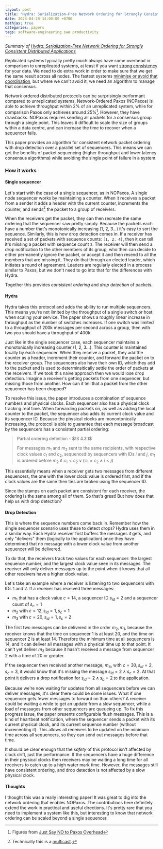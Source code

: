 ```yaml
---
layout: post
title: "Hydra: Serialization-Free Network Ordering for Strongly Consistent Distributed Applications"
date: 2024-04-28 14:00:00 +0700
mathjax: true
categories: papers
tags: software-engineering swe productivity
---
```


_Summary of [Hydra: Serialization-Free Network Ordering for Strongly Consistent Distributed Applications](https://www.usenix.org/conference/nsdi23/presentation/choi)_

Replicated systems typically pretty much always have some overhead in comparison to unreplicated systems, at least if you want [strong consistency](https://dl.acm.org/doi/10.1145/2500500) for your data. We need to do extra work in order to make sure that we get the same result across all nodes. The fastest systems [minimise or avoid that coordination](https://blog.benjscho.dev/papers/2024/03/11/keeping-calm.html), but where we can't avoid it, we need an algorithm to manage that consensus. 

<!--more-->

Network ordered distributed protocols can be surprisingly performant compared to unreplicated systems. Network-Ordered Paxos (NOPaxos) is able to achieve throughput within 2% of an unreplicated system, while for comparison Paxos only achieves around 25%[^1]. However, they have drawbacks. NOPaxos requires sending all packets for a consensus group through a single point. This leaves it difficult to scale the size of groups within a data centre, and can increase the time to recover when a sequencer fails.

This paper provides an algorithm for consistent network packet ordering with drop detection over a parallel set of sequencers. This means we can get the benefits of packet sequencing (higher throughput and lower latency consensus algorithms) while avoiding the single point of failure in a system.

### How it works 
#### Single sequencer

Let's start with the case of a single sequencer, as in NOPaxos. A single node sequencer works by maintaining a counter. When it receives a packet from a sender it adds a header with the current counter, increments the counter, and sends[^2] the packet to a group of receivers. 

When the receivers get the packet, they can then recreate the same ordering that the sequencer saw pretty simply. Because the packets each have a number that's monotonically increasing (1, 2, 3...) it's easy to sort the sequence. Similarly, this is how drop detection comes in. If a receiver has received a set of packets with sequence counts: `[1, 2, 4]`, then it can tell it's missing a packet with sequence count `3`. The receiver will then send a drop notification to the other members of its group, who then can decide to either permanently ignore the packet, or accept it and then resend to all the members that are missing it. They do that through an elected leader, which initiates a round of agreement. Leaders are regularly elected in a process similar to Paxos, but we don't need to go into that for the differences with Hydra.

Together this provides _consistent ordering_ and _drop detection_ of packets.

#### Hydra
Hydra takes this protocol and adds the ability to run multiple sequencers. This means you're not limited by the throughput of a single switch or host when scaling your service. The paper shows a roughly linear increase in throughput as the number of switches increases. If one switch was limited to a throughput of 200k messages per second across a group, then with two you should have a throughput of 400k.

Just like in the single sequencer case, each sequencer maintains a monotonically increasing counter (1, 2, 3...). This counter is maintained locally by each sequencer. When they receive a packet, they add the counter as a header, increment their counter, and forward the packet on to the receiver group. The sequencers also have their own ID, which they add to the packet and is used to determinsitically settle the order of packets at the receivers. If we took this naive approach then we would lose drop detection. Imagine a receiver's getting packets from one sequencer, but missing those from another. How can it tell that a packet from the other sequencer has been dropped?

To resolve this issue, the paper introduces a combination of sequence numbers and physical clocks. Each sequencer also has a physical clock tracking real time. When forwarding packets on, as well as adding the local counter to the packet, the sequencer also adds its current clock value and its sequencer ID. Because the physical clocks are monontonically increasing, the protocol is able to guarantee that each message broadcast by the sequencers has a consistent partial ordering:

> Partial ordering definition - $\S 4.3.1$
> 
> For messages $m_1$ and $m_2$ sent to the same recipients, with respective clock values $c_1$ and $c_2$, sequenced by sequencers with IDs $i$ and $j$, $m_1$ is ordered before $m_2$ if $c_1 < c_2 \vee (c_1 = c_2 \wedge i < j)$

This essentially means when a receiver gets two messages from different sequencers, the one with the lower clock value is ordered first, and if the clock values are the same then ties are broken using the sequencer ID. 

Since the stamps on each packet are consistent for each receiver, the ordering is the same among all of them. So that's great! But how does that help us with drop detection? 

#### Drop Detection

This is where the sequence numbers come back in. Remember how the single sequencer scenario uses these to detect drops? Hydra uses them in a similar way. Each Hydra receiver first buffers the messages it gets, and only "delivers" them (logically to the application) once they have determined that no message with a lower clock value from another sequencer will be delivered.

To do that, the receivers track two values for each sequencer: the largest sequence number, and the largest clock value seen in its messages. The receiver will only deliver messages up to the point when it knows that all other receivers have a higher clock value. 

Let's take an example where a receiver is listening to two sequencers with IDs $1$ and $2$. If a receiver has received three messages:
- $m_1$ that has a clock value $c = 14$, a sequencer ID $s_{id} = 2$ and a sequencer count of $s_c = 1$
- $m_2$ with $c = 12, s_{id} = 1, s_c = 1$ 
- $m_3$ with $c = 20, s_{id} = 1, s_c = 2$ 

The first two messages can be delivered in the order $m_2, m_1$, because the receiver knows that the time on sequencer 1 is at least 20, and the time on sequencer 2 is at least 14. Therefore the minimum time at all sequencers is 14, and it can deliver all messages with a physical time up to that point. It can't yet deliver $m_3$ because it hasn't received a message from sequencer 2 with a time of 20 or greater. 

If the sequencer then received another message, $m_4$, with $c = 30, s_{id} = 2, s_c = 3$, it would know that it's missing the message $s_{id} = 2 \wedge s_c = 2$. At that point it delivers a drop notification for $s_{id} = 2 \wedge s_c = 2$ to the application.

Because we're now waiting for updates from all sequencers before we can deliver messages, it's clear there could be some issues. What if one sequencer gets fewer messages to forward on than others? A receiver could be waiting a while to get an update from a slow sequencer, while a load of messages from other sequencers are queueing up. To fix this progress issue, the paper presents configurable flush messages. This is a kind of heartbeat notification, where the sequencer sends a packet with its current physical clock, and its current sequence number (without incrementing it). This allows all receivers to be updated on the minimum time across all sequencers, so they can send out messages before that time.

It should be clear enough that the *safety* of this protocol isn't affected by clock drift, just the performance. If the sequencers have a huge difference in their physical clocks then receivers may be waiting a long time for all receivers to catch up to a high water mark time. However, the messages still have consistent ordering, and drop detection is not affected by a slow physical clock.

#### Thoughts

I thought this was a really interesting paper! It was great to dig into the network ordering that enables NOPaxos. The contributions here definitely extend the work in practical and useful directions. It's pretty rare that you need to implement a system like this, but interesting to know that network ordering can be scaled beyond a single sequencer.

[^1]: Figures from [Just Say NO to Paxos Overhead](https://www.usenix.org/conference/osdi16/technical-sessions/presentation/li)
[^2]: Technically this is a [multicast](https://en.wikipedia.org/wiki/Multicast).